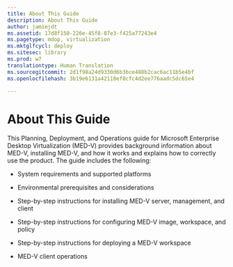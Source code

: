 ```yaml
---
title: About This Guide
description: About This Guide
author: jamiejdt
ms.assetid: 17d8f150-226e-45f8-87e3-f425a77243e4
ms.pagetype: mdop, virtualization
ms.mktglfcycl: deploy
ms.sitesec: library
ms.prod: w7
translationtype: Human Translation
ms.sourcegitcommit: 2d1f98a24d9330d6b3bce488b2cac6ac11b5e4bf
ms.openlocfilehash: 3b19e6131a42118ef8cfc4d2ee776aadc5dc65e4

---
```



# About This Guide


This Planning, Deployment, and Operations guide for Microsoft Enterprise Desktop Virtualization (MED-V) provides background information about MED-V, installing MED-V, and how it works and explains how to correctly use the product. The guide includes the following:

-   System requirements and supported platforms

-   Environmental prerequisites and considerations

-   Step-by-step instructions for installing MED-V server, management, and client

-   Step-by-step instructions for configuring MED-V image, workspace, and policy

-   Step-by-step instructions for deploying a MED-V workspace

-   MED-V client operations

 

 








<!--HONumber=Jun16_HO4-->


